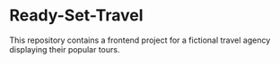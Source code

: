 # Ready-Set-Travel
This repository contains a frontend project for a fictional travel agency displaying their popular tours.
